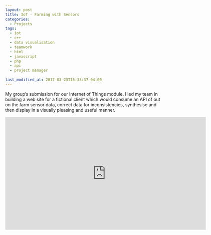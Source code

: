 ```yaml
---
layout: post
title: IoT - Farming with Sensors
categories:
  - Projects
tags:
  - iot
  - c++
  - data visualisation
  - teamwork
  - html
  - javascript
  - php
  - api
  - project manager
  
last_modified_at: 2017-03-23T15:33:37-04:00
---
```


My group’s submission for our Internet of Things module. I led my team in building a web site for a fictional client which would consume an API of out on the farm sensor data, correct data for inconsistencies, synthesise and then display in a visually pleasing and useful manner. 

<div class="embed-responsive embed-responsive-16by9">
  <iframe width="640" height="360" src="https://www.youtube.com/embed/skvx_kblwjw" frameborder="0" allowfullscreen></iframe>
</div>

<br>
